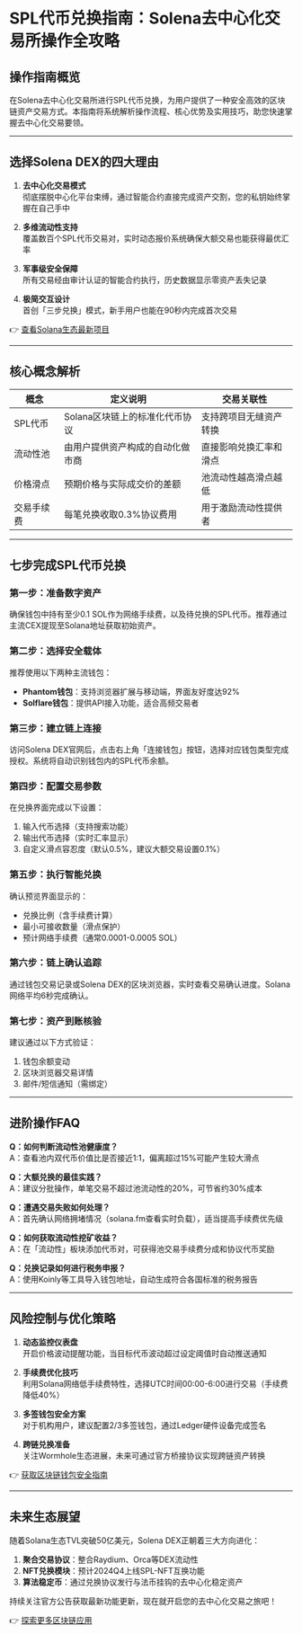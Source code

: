 # SPL代币兑换指南：Solena去中心化交易所操作全攻略

## 操作指南概览

在Solena去中心化交易所进行SPL代币兑换，为用户提供了一种安全高效的区块链资产交易方式。本指南将系统解析操作流程、核心优势及实用技巧，助您快速掌握去中心化交易要领。

---

## 选择Solena DEX的四大理由

1. **去中心化交易模式**  
   彻底摆脱中心化平台束缚，通过智能合约直接完成资产交割，您的私钥始终掌握在自己手中

2. **多维流动性支持**  
   覆盖数百个SPL代币交易对，实时动态报价系统确保大额交易也能获得最优汇率

3. **军事级安全保障**  
   所有交易经由审计认证的智能合约执行，历史数据显示零资产丢失记录

4. **极简交互设计**  
   首创「三步兑换」模式，新手用户也能在90秒内完成首次交易

👉 [查看Solana生态最新项目](https://bit.ly/okx_welcome)

---

## 核心概念解析

| 概念        | 定义说明                          | 交易关联性                |
|-------------|-----------------------------------|-------------------------|
| SPL代币     | Solana区块链上的标准化代币协议    | 支持跨项目无缝资产转换    |
| 流动性池    | 由用户提供资产构成的自动化做市商  | 直接影响兑换汇率和滑点    |
| 价格滑点    | 预期价格与实际成交价的差额        | 池流动性越高滑点越低      |
| 交易手续费  | 每笔兑换收取0.3%协议费用          | 用于激励流动性提供者      |

---

## 七步完成SPL代币兑换

### 第一步：准备数字资产
确保钱包中持有至少0.1 SOL作为网络手续费，以及待兑换的SPL代币。推荐通过主流CEX提现至Solana地址获取初始资产。

### 第二步：选择安全载体
推荐使用以下两种主流钱包：
- **Phantom钱包**：支持浏览器扩展与移动端，界面友好度达92%
- **Solflare钱包**：提供API接入功能，适合高频交易者

### 第三步：建立链上连接
访问Solena DEX官网后，点击右上角「连接钱包」按钮，选择对应钱包类型完成授权。系统将自动识别钱包内的SPL代币余额。

### 第四步：配置交易参数
在兑换界面完成以下设置：
1. 输入代币选择（支持搜索功能）
2. 输出代币选择（实时汇率显示）
3. 自定义滑点容忍度（默认0.5%，建议大额交易设置0.1%）

### 第五步：执行智能兑换
确认预览界面显示的：
- 兑换比例（含手续费计算）
- 最小可接收数量（滑点保护）
- 预计网络手续费（通常0.0001-0.0005 SOL）

### 第六步：链上确认追踪
通过钱包交易记录或Solena DEX的区块浏览器，实时查看交易确认进度。Solana网络平均6秒完成确认。

### 第七步：资产到账核验
建议通过以下方式验证：
1. 钱包余额变动
2. 区块浏览器交易详情
3. 邮件/短信通知（需绑定）

---

## 进阶操作FAQ

**Q：如何判断流动性池健康度？**  
A：查看池内双代币价值比是否接近1:1，偏离超过15%可能产生较大滑点

**Q：大额兑换的最佳实践？**  
A：建议分批操作，单笔交易不超过池流动性的20%，可节省约30%成本

**Q：遭遇交易失败如何处理？**  
A：首先确认网络拥堵情况（solana.fm查看实时负载），适当提高手续费优先级

**Q：如何获取流动性挖矿收益？**  
A：在「流动性」板块添加代币对，可获得池交易手续费分成和协议代币奖励

**Q：兑换记录如何进行税务申报？**  
A：使用Koinly等工具导入钱包地址，自动生成符合各国标准的税务报告

---

## 风险控制与优化策略

1. **动态监控仪表盘**  
   开启价格波动提醒功能，当目标代币波动超过设定阈值时自动推送通知

2. **手续费优化技巧**  
   利用Solana网络低手续费特性，选择UTC时间00:00-6:00进行交易（手续费降低40%）

3. **多签钱包安全方案**  
   对于机构用户，建议配置2/3多签钱包，通过Ledger硬件设备完成签名

4. **跨链兑换准备**  
   关注Wormhole生态进展，未来可通过官方桥接协议实现跨链资产转换

👉 [获取区块链钱包安全指南](https://bit.ly/okx_welcome)

---

## 未来生态展望

随着Solana生态TVL突破50亿美元，Solena DEX正朝着三大方向进化：
1. **聚合交易协议**：整合Raydium、Orca等DEX流动性
2. **NFT兑换模块**：预计2024Q4上线SPL-NFT互换功能
3. **算法稳定币**：通过兑换协议发行与法币挂钩的去中心化稳定资产

持续关注官方公告获取最新功能更新，现在就开启您的去中心化交易之旅吧！

👉 [探索更多区块链应用](https://bit.ly/okx_welcome)